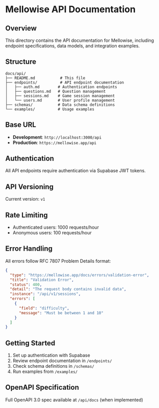 # Mellowise API Documentation

## Overview
This directory contains the API documentation for Mellowise, including endpoint specifications, data models, and integration examples.

## Structure
```
docs/api/
├── README.md           # This file
├── endpoints/          # API endpoint documentation
│   ├── auth.md        # Authentication endpoints
│   ├── questions.md   # Question management
│   ├── sessions.md    # Game session management
│   └── users.md       # User profile management
├── schemas/           # Data schema definitions
└── examples/          # Usage examples
```

## Base URL
- **Development**: `http://localhost:3000/api`
- **Production**: `https://mellowise.app/api`

## Authentication
All API endpoints require authentication via Supabase JWT tokens.

## API Versioning
Current version: `v1`

## Rate Limiting
- Authenticated users: 1000 requests/hour
- Anonymous users: 100 requests/hour

## Error Handling
All errors follow RFC 7807 Problem Details format:

```json
{
  "type": "https://mellowise.app/docs/errors/validation-error",
  "title": "Validation Error",
  "status": 400,
  "detail": "The request body contains invalid data",
  "instance": "/api/v1/sessions",
  "errors": [
    {
      "field": "difficulty",
      "message": "Must be between 1 and 10"
    }
  ]
}
```

## Getting Started
1. Set up authentication with Supabase
2. Review endpoint documentation in `/endpoints/`
3. Check schema definitions in `/schemas/`
4. Run examples from `/examples/`

## OpenAPI Specification
Full OpenAPI 3.0 spec available at `/api/docs` (when implemented)